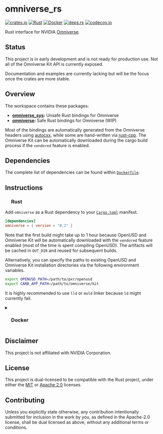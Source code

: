 # omniverse_rs

<p align="left">
  <a href="https://crates.io/crates/omniverse">                                        <img alt="crates.io"  src="https://img.shields.io/crates/v/omniverse.svg"></a>
  <!-- <a href="https://docs.rs/omniverse">                                                 <img alt="docs.rs"    src="https://docs.rs/omniverse/badge.svg"></a> -->
  <a href="https://github.com/AndrejOrsula/omniverse_rs/actions/workflows/rust.yml">   <img alt="Rust"       src="https://github.com/AndrejOrsula/omniverse_rs/actions/workflows/rust.yml/badge.svg"></a>
  <a href="https://github.com/AndrejOrsula/omniverse_rs/actions/workflows/docker.yml"> <img alt="Docker"     src="https://github.com/AndrejOrsula/omniverse_rs/actions/workflows/docker.yml/badge.svg"></a>
  <a href="https://deps.rs/repo/github/AndrejOrsula/omniverse_rs">                     <img alt="deps.rs"    src="https://deps.rs/repo/github/AndrejOrsula/omniverse_rs/status.svg"></a>
  <a href="https://codecov.io/gh/AndrejOrsula/omniverse_rs">                           <img alt="codecov.io" src="https://codecov.io/gh/AndrejOrsula/omniverse_rs/branch/main/graph/badge.svg"></a>
</p>

Rust interface for NVIDIA [Omniverse](https://www.nvidia.com/en-us/omniverse).

## Status

This project is in early development and is not ready for production use. Not all of the Omniverse Kit API is currently exposed.

Documentation and examples are currently lacking but will be the focus once the crates are more stable.

## Overview

The workspace contains these packages:

- **[omniverse_sys](omniverse_sys):** Unsafe Rust bindings for Omniverse
- **[omniverse](omniverse):** Safe Rust bindings for Omniverse (WIP)

Most of the bindings are automatically generated from the Omniverse headers using [autocxx](https://github.com/google/autocxx), while some are hand-written via [rust-cpp](https://github.com/mystor/rust-cpp). The Omniverse Kit can be automatically downloaded during the cargo build process if the `vendored` feature is enabled.

## Dependencies

The complete list of dependencies can be found within [`Dockerfile`](Dockerfile).

## Instructions

### <a href="#-rust"><img src="https://rustacean.net/assets/rustacean-flat-noshadow.svg" width="16" height="16"></a> Rust

Add `omniverse` as a Rust dependency to your [`Cargo.toml`](https://doc.rust-lang.org/cargo/reference/manifest.html) manifest.

```toml
[dependencies]
omniverse = { version = "0.2" }
```

Note that the first build might take up to 1 hour because OpenUSD and Omniverse Kit will be automatically downloaded with the `vendored` feature enabled (most of the time is spent compiling OpenUSD). The artifacts will be cached in `OUT_DIR` and reused for subsequent builds.

Alternatively, you can specify the paths to existing OpenUSD and Omniverse Kit installation directories via the following environment variables.

```bash
export OPENUSD_PATH=/path/to/pxr/openusd
export CARB_APP_PATH=/path/to/omniverse/kit
```

It is highly recommended to use `lld` or `mold` linker because `ld` might currently fail.

<details>
<summary><h3><a href="#-docker"><img src="https://www.svgrepo.com/show/448221/docker.svg" width="16" height="16"></a> Docker</h3></summary>

> To install [Docker](https://docs.docker.com/get-docker) on your system, you can run [`.docker/host/install_docker.bash`](.docker/host/install_docker.bash) to configure Docker with NVIDIA GPU support.
>
> ```bash
> .docker/host/install_docker.bash
> ```

By running the Docker container, you are implicitly agreeing to the [NVIDIA Omniverse EULA](https://docs.omniverse.nvidia.com/platform/latest/common/NVIDIA_Omniverse_License_Agreement.html). If you do not agree to this license agreement, do not use this container.

#### Build Image

To build a new Docker image from [`Dockerfile`](Dockerfile), you can run [`.docker/build.bash`](.docker/build.bash) as shown below.

```bash
.docker/build.bash ${TAG:-latest} ${BUILD_ARGS}
```

#### Run Container

To run the Docker container, you can use [`.docker/run.bash`](.docker/run.bash) as shown below.

```bash
.docker/run.bash ${TAG:-latest} ${CMD}
```

#### Run Dev Container

To run the Docker container in a development mode (source code mounted as a volume), you can use [`.docker/dev.bash`](.docker/dev.bash) as shown below.

```bash
.docker/dev.bash ${TAG:-latest} ${CMD}
```

As an alternative, VS Code users familiar with [Dev Containers](https://code.visualstudio.com/docs/devcontainers/containers) can modify the included [`.devcontainer/devcontainer.json`](.devcontainer/devcontainer.json) to their needs. For convenience, [`.devcontainer/open.bash`](.devcontainer/open.bash) script is available to open this repository as a Dev Container in VS Code.

```bash
.devcontainer/open.bash
```

#### Join Container

To join a running Docker container from another terminal, you can use [`.docker/join.bash`](.docker/join.bash) as shown below.

```bash
.docker/join.bash ${CMD:-bash}
```

</details>

## Disclaimer

This project is not affiliated with NVIDIA Corporation.

## License

This project is dual-licensed to be compatible with the Rust project, under either the [MIT](LICENSE-MIT) or [Apache 2.0](LICENSE-APACHE) licenses.

## Contributing

Unless you explicitly state otherwise, any contribution intentionally submitted for inclusion in the work by you, as defined in the Apache-2.0 license, shall be dual licensed as above, without any additional terms or conditions.
